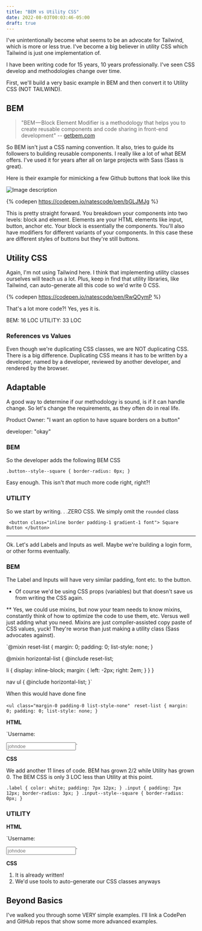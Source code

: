 ```yaml
---
title: "BEM vs Utility CSS"
date: 2022-08-03T00:03:46-05:00
draft: true
---
```


I've unintentionally become what seems to be an advocate for Tailwind, which is more or less true. I've become a big believer in utility CSS which Tailwind is just one implementation of.

I have been writing code for 15 years, 10 years professionally. I've seen CSS develop and methodologies change over time.

First, we'll build a very basic example in BEM and then convert it to Utility CSS (NOT TAILWIND).

## BEM

> "BEM — Block Element Modifier is a methodology that helps you to create reusable components and code sharing in front-end development" -- [getbem.com](http://getbem.com/)

So BEM isn't just a CSS naming convention. It also, tries to guide its followers to building reusable components. I really like a lot of what BEM offers. I've used it for years after all on large projects with Sass (Sass is great).

Here is their example for mimicking a few Github buttons that look like this

![Image description](https://dev-to-uploads.s3.amazonaws.com/uploads/articles/nlgv5lckoql45oqhgg6y.png)

{% codepen https://codepen.io/natescode/pen/bGLJMJg %}

This is pretty straight forward. You breakdown your components into two levels: block and element. Elements are your HTML elements like input, button, anchor etc. Your block is essentially the components. You'll also have modifiers for different variants of your components. In this case these are different styles of buttons but they're still buttons.

## Utility CSS

Again, I'm not using Tailwind here. I think that implementing utility classes ourselves will teach us a lot. Plus, keep in find that utility libraries, like Tailwind, can auto-generate all this code so we'd write 0 CSS.

{% codepen https://codepen.io/natescode/pen/RwQOymP %}

That's a lot more code?! Yes, yes it is.

BEM: 16 LOC
UTILITY: 33 LOC

### References vs Values

Even though we're duplicating CSS classes, we are NOT duplicating CSS. There is a big difference. Duplicating CSS means it has to be written by a developer, named by a developer, reviewed by another developer, and rendered by the browser.

## Adaptable

A good way to determine if our methodology is sound, is if it can handle change. So let's change the requirements, as they often do in real life.

Product Owner: "I want an option to have square borders on a button"

developer: "okay"

### BEM

So the developer adds the following BEM CSS

`.button--style--square { border-radius: 0px; } `

Easy enough. This isn't _that_ much more code right, right?!

### UTILITY

So we start by writing. . .ZERO CSS. We simply omit the `rounded` class

` <button class="inline border padding-1 gradient-1 font"> Square Button </button>`

---

Ok. Let's add Labels and Inputs as well. Maybe we're building a login form, or other forms eventually.

### BEM

The Label and Inputs will have very similar padding, font etc. to the button.

- Of course we'd be using CSS props (variables) but that doesn't save us from writing the CSS again.

\*\* Yes, we could use mixins, but now your team needs to know mixins, constantly think of how to optimize the code to use them, etc. Versus well just adding what you need. Mixins are just compiler-assisted copy paste of CSS values, yuck! They're worse than just making a utility class (Sass advocates against).

`@mixin reset-list {
margin: 0;
padding: 0;
list-style: none;
}

@mixin horizontal-list {
@include reset-list;

li {
display: inline-block;
margin: {
left: -2px;
right: 2em;
}
}
}

nav ul {
@include horizontal-list;
}`

When this would have done fine

`<ul class="margin-0 padding-0 list-style-none" `
`reset-list { margin: 0; padding: 0; list-style: none; }`

**HTML**

`<label class="label">Username: </label>

<input class="input input--style--square" placeholder="johndoe" />`

**CSS**

We add another 11 lines of code. BEM has grown 2/2 while Utility has grown 0. The BEM CSS is only 3 LOC less than Utility at this point.

`.label { color: white; padding: 7px 12px; } .input { padding: 7px 12px; border-radius: 3px; } .input--style--square { border-radius: 0px; }`

### UTILITY

**HTML**

`<label class="text-white padding-1">Username: </label>

<input class="padding-1 border rounded" placeholder="johndoe" />`

**CSS**

1. It is already written!
2. We'd use tools to auto-generate our CSS classes anyways

## Beyond Basics

I've walked you through some VERY simple examples. I'll link a CodePen and GitHub repos that show some more advanced examples.
